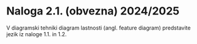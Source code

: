 # Naloga 2.1. (obvezna) 2024/2025

V diagramski tehniki diagram lastnosti (angl. feature diagram) predstavite jezik iz naloge 1.1. in 1.2.